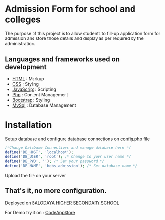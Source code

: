 # Admission Form for school and colleges

The purpose of this project is to allow students to fill-up application form for admission and store those details and display as per required by the administration.

## Languages and frameworks used on development

- [HTML](https://developer.mozilla.org/en-US/docs/Web/HTML) : Markup
- [CSS](https://developer.mozilla.org/en-US/docs/Web/CSS) : Styling
- [JavaScript](https://developer.mozilla.org/en-US/docs/Web/JavaScript) : Scripting
- [Php](https://www.php.net/) : Content Management
- [Bootstrap](https://getbootstrap.com/docs/4.0/getting-started/introduction/) : Styling
- [MySql](https://www.mysql.com/) : Database Management

# Installation

Setup database and configure database connections on [config.php](https://github.com/codeappstore/AdmissionForm/blob/master/Configurations/config.php) file

```php
/*Change Database Connections and manage database here */
define('DB_HOST', 'localhost');
define('DB_USER', 'root'); /* Change to your user name */
define('DB_PWD', ''); /* Set your password */
define('DB_NAME', 'bebs_admission'); /* Set database name */
```

Upload the file on your server.

## That's it, no more configuration.

Deployed on [BALODAYA HIGHER SECONDARY SCHOOL](https://admission.bebs.edu.np/)

For Demo try it on : [CodeAppStore](https://admission.projects.codeappstore.com/)

